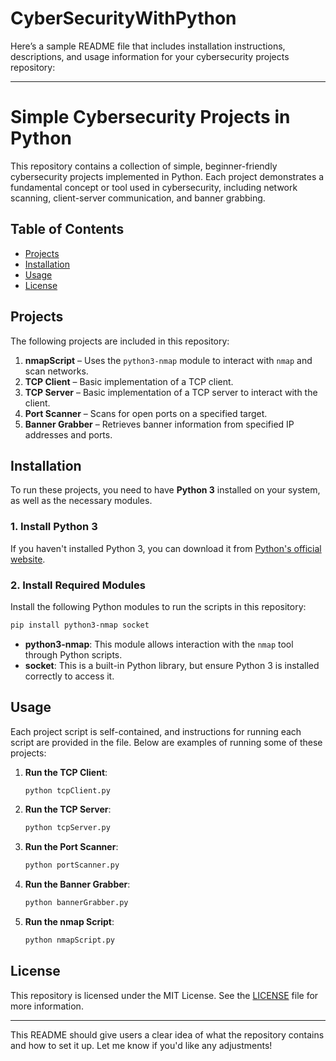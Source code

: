 # CyberSecurityWithPython
Here’s a sample README file that includes installation instructions, descriptions, and usage information for your cybersecurity projects repository:

---

# Simple Cybersecurity Projects in Python

This repository contains a collection of simple, beginner-friendly cybersecurity projects implemented in Python. Each project demonstrates a fundamental concept or tool used in cybersecurity, including network scanning, client-server communication, and banner grabbing.

## Table of Contents
- [Projects](#projects)
- [Installation](#installation)
- [Usage](#usage)
- [License](#license)

## Projects

The following projects are included in this repository:

1. **nmapScript** – Uses the `python3-nmap` module to interact with `nmap` and scan networks.
2. **TCP Client** – Basic implementation of a TCP client.
3. **TCP Server** – Basic implementation of a TCP server to interact with the client.
4. **Port Scanner** – Scans for open ports on a specified target.
5. **Banner Grabber** – Retrieves banner information from specified IP addresses and ports.

## Installation

To run these projects, you need to have **Python 3** installed on your system, as well as the necessary modules.

### 1. Install Python 3
If you haven't installed Python 3, you can download it from [Python's official website](https://www.python.org/downloads/).

### 2. Install Required Modules
Install the following Python modules to run the scripts in this repository:

```bash
pip install python3-nmap socket
```

- **python3-nmap**: This module allows interaction with the `nmap` tool through Python scripts.
- **socket**: This is a built-in Python library, but ensure Python 3 is installed correctly to access it.

## Usage

Each project script is self-contained, and instructions for running each script are provided in the file. Below are examples of running some of these projects:

1. **Run the TCP Client**:
   ```bash
   python tcpClient.py
   ```

2. **Run the TCP Server**:
   ```bash
   python tcpServer.py
   ```

3. **Run the Port Scanner**:
   ```bash
   python portScanner.py
   ```

4. **Run the Banner Grabber**:
   ```bash
   python bannerGrabber.py
   ```

5. **Run the nmap Script**:
   ```bash
   python nmapScript.py
   ```

## License

This repository is licensed under the MIT License. See the [LICENSE](LICENSE) file for more information.

---

This README should give users a clear idea of what the repository contains and how to set it up. Let me know if you'd like any adjustments!
